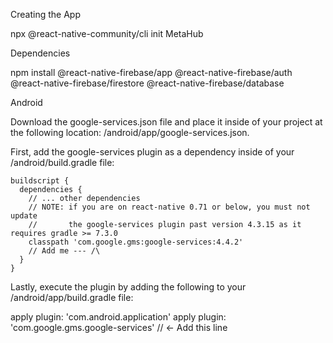Creating the App 

npx @react-native-community/cli init MetaHub

Dependencies

npm install @react-native-firebase/app @react-native-firebase/auth @react-native-firebase/firestore @react-native-firebase/database

Android

Download the google-services.json file and place it inside of your project at the following location: /android/app/google-services.json.


First, add the google-services plugin as a dependency inside of your /android/build.gradle file:

```
buildscript {
  dependencies {
    // ... other dependencies
    // NOTE: if you are on react-native 0.71 or below, you must not update
    //       the google-services plugin past version 4.3.15 as it requires gradle >= 7.3.0
    classpath 'com.google.gms:google-services:4.4.2'
    // Add me --- /\
  }
}
```

Lastly, execute the plugin by adding the following to your /android/app/build.gradle file:

apply plugin: 'com.android.application'
apply plugin: 'com.google.gms.google-services' // <- Add this line


